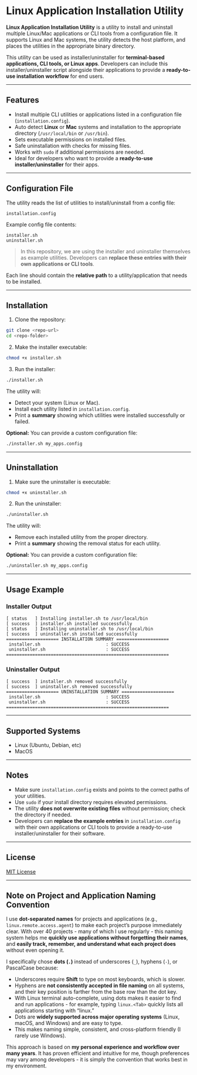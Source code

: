 # Linux Application Installation Utility

**Linux Application Installation Utility** is a utility to install and uninstall multiple Linux/Mac applications or CLI tools from a configuration file. It supports Linux and Mac systems, the utility detects the host platform, and places the utilities in the appropriate binary directory.

This utility can be used as installer/uninstaller for **terminal-based applications, CLI tools, or Linux apps**. Developers can include this installer/uninstaller script alongside their applications to provide a **ready-to-use installation workflow** for end users.

---

## Features

* Install multiple CLI utilities or applications listed in a configuration file (`installation.config`).
* Auto detect **Linux** or **Mac** systems and installation to the appropriate directory (`/usr/local/bin` or `/usr/bin`).
* Sets executable permissions on installed files.
* Safe uninstallation with checks for missing files.
* Works with `sudo` if additional permissions are needed.
* Ideal for developers who want to provide a **ready-to-use installer/uninstaller** for their apps.

---

## Configuration File

The utility reads the list of utilities to install/uninstall from a config file:

```
installation.config
```

Example config file contents:

```
installer.sh
uninstaller.sh
```

> In this repository, we are using the installer and uninstaller themselves as example utilities. Developers can **replace these entries with their own applications or CLI tools**.

Each line should contain the **relative path** to a utility/application that needs to be installed.

---

## Installation

1. Clone the repository:

```bash
git clone <repo-url>
cd <repo-folder>
```

2. Make the installer executable:

```bash
chmod +x installer.sh
```

3. Run the installer:

```bash
./installer.sh
```

The utility will:

* Detect your system (Linux or Mac).
* Install each utility listed in `installation.config`.
* Print a **summary** showing which utilities were installed successfully or failed.

**Optional:** You can provide a custom configuration file:

```bash
./installer.sh my_apps.config
```

---

## Uninstallation

1. Make sure the uninstaller is executable:

```bash
chmod +x uninstaller.sh
```

2. Run the uninstaller:

```bash
./uninstaller.sh
```

The utility will:

* Remove each installed utility from the proper directory.
* Print a **summary** showing the removal status for each utility.

**Optional:** You can provide a custom configuration file:

```bash
./uninstaller.sh my_apps.config
```

---

## Usage Example

### Installer Output

```
[ status   ] Installing installer.sh to /usr/local/bin
[ success  ] installer.sh installed successfully
[ status   ] Installing uninstaller.sh to /usr/local/bin
[ success  ] uninstaller.sh installed successfully
==================== INSTALLATION SUMMARY ====================
 installer.sh                         : SUCCESS
 uninstaller.sh                       : SUCCESS
==============================================================
```

### Uninstaller Output

```
[ success  ] installer.sh removed successfully
[ success  ] uninstaller.sh removed successfully
==================== UNINSTALLATION SUMMARY ====================
 installer.sh                         : SUCCESS
 uninstaller.sh                       : SUCCESS
==============================================================
```

---

## Supported Systems

* Linux (Ubuntu, Debian, etc)
* MacOS

---

## Notes

* Make sure `installation.config` exists and points to the correct paths of your utilities.
* Use `sudo` if your install directory requires elevated permissions.
* The utility **does not overwrite existing files** without permission; check the directory if needed.
* Developers can **replace the example entries** in `installation.config` with their own applications or CLI tools to provide a ready-to-use installer/uninstaller for their software.

---

## License

[MIT License](LICENSE)

---

## Note on Project and Application Naming Convention

I use **dot-separated names** for projects and applications (e.g., `linux.remote.access.agent`) to make each project’s purpose immediately clear. With over 40 projects - many of which I use regularly - this naming system helps me **quickly use applications without forgetting their names**, and **easily track, remember, and understand what each project does** without even opening it.

I specifically chose **dots (`.`)** instead of underscores (`_`), hyphens (`-`), or PascalCase because:

* Underscores require **Shift** to type on most keyboards, which is slower.
* Hyphens are **not consistently accepted in file naming** on all systems, and their key position is farther from the base row than the dot key.
* With Linux terminal auto-complete, using dots makes it easier to find and run applications - for example, typing `linux.<Tab>` quickly lists all applications starting with “linux.”
* Dots are **widely supported across major operating systems** (Linux, macOS, and Windows) and are easy to type.
* This makes naming simple, consistent, and cross-platform friendly (I rarely use Windows).

This approach is based on **my personal experience and workflow over many years**. It has proven efficient and intuitive for me, though preferences may vary among developers - it is simply the convention that works best in my environment.

